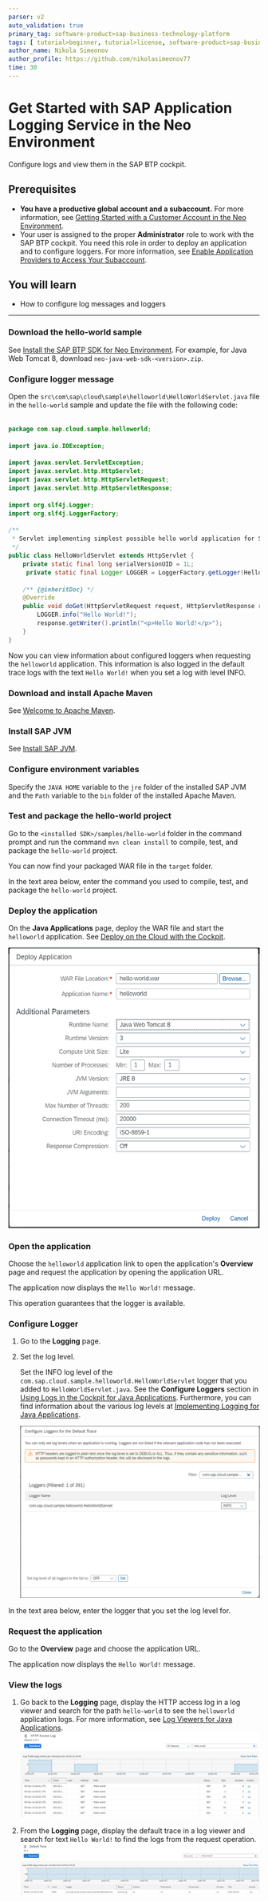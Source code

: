 ```yaml
---
parser: v2
auto_validation: true
primary_tag: software-product>sap-business-technology-platform
tags: [ tutorial>beginner, tutorial>license, software-product>sap-business-technology-platform ]
author_name: Nikola Simeonov
author_profile: https://github.com/nikolasimeonov77
time: 30
---
```


# Get Started with SAP Application Logging Service in the Neo Environment
<!-- description --> Configure logs and view them in the SAP BTP cockpit.

## Prerequisites
- **You have a productive global account and a subaccount.**
  For more information, see [Getting Started with a Customer Account in the Neo Environment](https://help.sap.com/viewer/ea72206b834e4ace9cd834feed6c0e09/Cloud/en-US/1b335bad21724350b0afca66b2db2ce6.html).
- Your user is assigned to the proper **Administrator** role to work with the SAP BTP cockpit.
You need this role in order to deploy an application and to configure loggers. For more information, see [Enable Application Providers to Access Your Subaccount](https://help.sap.com/viewer/ea72206b834e4ace9cd834feed6c0e09/Cloud/en-US/fa1bd9cf472e46d49472092ffedf7307.html).

## You will learn
- How to configure log messages and loggers

---

### Download the hello-world sample


See [Install the SAP BTP SDK for Neo Environment](https://help.sap.com/viewer/ea72206b834e4ace9cd834feed6c0e09/Cloud/en-US/7613843c711e1014839a8273b0e91070.html).
 For example, for Java Web Tomcat 8, download `neo-java-web-sdk-<version>.zip`.


### Configure logger message


Open the `src\com\sap\cloud\sample\helloworld\HelloWorldServlet.java` file in the `hello-world` sample and update the file with the following code:

```Java

package com.sap.cloud.sample.helloworld;

import java.io.IOException;

import javax.servlet.ServletException;
import javax.servlet.http.HttpServlet;
import javax.servlet.http.HttpServletRequest;
import javax.servlet.http.HttpServletResponse;

import org.slf4j.Logger;
import org.slf4j.LoggerFactory;

/**
 * Servlet implementing simplest possible hello world application for SAP BTP Neo Environment.
 */
public class HelloWorldServlet extends HttpServlet {
    private static final long serialVersionUID = 1L;
	 private static final Logger LOGGER = LoggerFactory.getLogger(HelloWorldServlet.class);

    /** {@inheritDoc} */
    @Override
    public void doGet(HttpServletRequest request, HttpServletResponse response) throws ServletException, IOException {
		LOGGER.info("Hello World!");
        response.getWriter().println("<p>Hello World!</p>");
    }
}
```

Now you can view information about configured loggers when requesting the `helloworld` application. This information is also logged in the default trace logs with the text `Hello World!` when you set a log with level INFO.


### Download and install Apache Maven


See [Welcome to Apache Maven](http://maven.apache.org/).


### Install SAP JVM


See [Install SAP JVM](https://help.sap.com/viewer/ea72206b834e4ace9cd834feed6c0e09/Cloud/en-US/76137f42711e1014839a8273b0e91070.html).


### Configure environment variables


Specify the `JAVA HOME` variable to the `jre` folder of the installed SAP JVM and the `Path` variable to the `bin` folder of the installed Apache Maven.


### Test and package the hello-world project


Go to the `<installed SDK>/samples/hello-world` folder in the command prompt and run the command `mvn clean install` to compile, test, and package the `hello-world` project.

You can now find your packaged WAR file in the `target` folder.

In the text area below, enter the command you used to compile, test, and package the `hello-world` project.



### Deploy the application


On the **Java Applications** page, deploy the WAR file and start the `helloworld` application. See [Deploy on the Cloud with the Cockpit](https://help.sap.com/viewer/ea72206b834e4ace9cd834feed6c0e09/Cloud/en-US/abded969628240259d486c4b29b3948c.html).

![Deploy Application](deploy.png)


### Open the application


Choose the `helloworld` application link to open the application's **Overview** page and request the application by opening the application URL.

The application now displays the `Hello World!` message.

This operation guarantees that the logger is available.


### Configure Logger


1.   Go to the **Logging** page.

2.   Set the log level.

     Set the INFO log level of the `com.sap.cloud.sample.helloworld.HelloWorldServlet` logger that you added to `HelloWorldServlet.java`. See the **Configure Loggers** section in [Using Logs in the Cockpit for Java Applications](https://help.sap.com/viewer/f88a032109f0429caea276fc6e3a95f9/Cloud/en-US/2555df65182c4b09a25e56fa3b57b0a8.html).
     Furthermore, you can find information about the various log levels at [Implementing Logging for Java Applications](https://help.sap.com/viewer/f88a032109f0429caea276fc6e3a95f9/Cloud/en-US/e6e8ccd3bb571014b6afdc54744eef4d.html).

     ![Set INFO log level](configure_logger.png)

In the text area below, enter the logger that you set the log level for.



### Request the application


Go to the **Overview** page and choose the application URL.

The application now displays the `Hello World!` message.


### View the logs


1. Go back to the **Logging** page, display the HTTP access log in a log viewer and search for the path `hello-world` to see the `helloworld` application logs. For more information, see [Log Viewers for Java Applications](https://help.sap.com/viewer/f88a032109f0429caea276fc6e3a95f9/Cloud/en-US/b7225bc6f8db42c4b3819aff9f5b3041.html). ![HTTP access logs](http_access_logs.png)

2.  From the **Logging** page, display the default trace in a log viewer and search for text `Hello World!` to find the logs from the request operation. ![Default trace logs](default_trace_logs.png)

